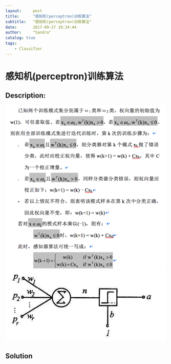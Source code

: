 ```yaml
---
layout:     post
title:      "感知机(perceptron)训练算法"
subtitle:   "感知机(perceptron)训练算法"
date:       2017-09-27 19:34:44 
author:     "Sandra"
catalog: true
tags:
    - Classifier
---
```


# 感知机(perceptron)训练算法

## Description:

<img src="/img/in-post/perceptron-1.png">
<img src="/img/in-post/perceptron-2.jpg">

## Solution
